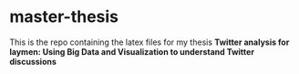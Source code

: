 # master-thesis
This is the repo containing the latex files for my thesis **Twitter analysis for laymen: Using Big Data and Visualization to understand Twitter discussions**
